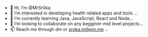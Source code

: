 - 👋 Hi, I’m @MrSr0ka
- 👀 I’m interested in developing health related apps and tools ...
- 🌱 I’m currently learning  Java, JavaScript, React and Node...
- 💞️ I’m looking to collaborate on any begginer-mid level projects...
- 📫 Reach me through dm or sroka.m@pm.me ...

<!---
MrSr0ka/MrSr0ka is a ✨ special ✨ repository because its `README.md` (this file) appears on your GitHub profile.
You can click the Preview link to take a look at your changes.
--->
